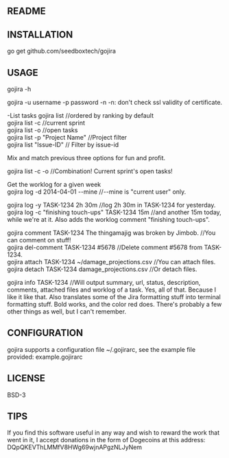README
------

INSTALLATION
------------

go get github.com/seedboxtech/gojira


USAGE
-----

gojira -h


gojira -u username -p password -n <some-command>
-n: don't check ssl validity of certificate. 
 
-List tasks 
gojira list     //ordered by ranking by default     
gojira list -c  //current sprint     
gojira list -o  //open tasks     
gojira list -p "Project Name" //Project filter     
gojira list "Issue-ID" // Filter by issue-id     
    

Mix and match previous three options for fun and profit.     

gojira list -c -o //Combination! Current sprint's open tasks!    
    



Get the worklog for a given week    
gojira log -d 2014-04-01 --mine //--mine is "current user" only.    

gojira log -y TASK-1234 2h 30m //log 2h 30m in TASK-1234 for yesterday.
gojira log -c "finishing touch-ups" TASK-1234 15m //and another 15m today, while we're at it. Also adds the worklog comment "finishing touch-ups".
    
gojira comment TASK-1234 The thingamajig was broken by Jimbob. //You can comment on stuff!    
gojira del-comment TASK-1234 #5678 //Delete comment #5678 from TASK-1234.    
gojira attach TASK-1234 ~/damage_projections.csv //You can attach files.    
gojira detach TASK-1234 damage_projections.csv //Or detach files.

gojira info TASK-1234 //Will output summary, url, status, description, comments, attached files and worklog of a task. Yes, all of that. Because I like it like that. Also translates some of the Jira formatting stuff into terminal formatting stuff. Bold works, and the color red does. There's probably a few other things as well, but I can't remember.

CONFIGURATION
-------------
gojira supports a configuration file ~/.gojirarc, see the example file provided: example.gojirarc 

LICENSE
-------

BSD-3


TIPS
----

If you find this software useful in any way and wish to reward the work that went in it, I accept donations in the form of Dogecoins at this address: DQpQKEVThLMMfV8HWg69wjnAPgzNLJyNem 
